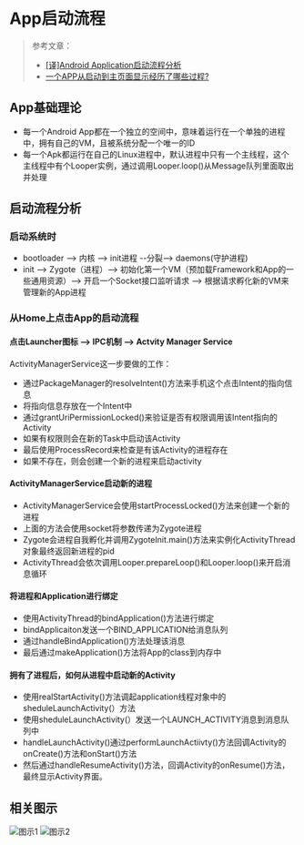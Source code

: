 # App启动流程
>参考文章：
>* [[译]Android Application启动流程分析](https://www.jianshu.com/p/a5532ecc8377)
>* [一个APP从启动到主页面显示经历了哪些过程?](https://www.jianshu.com/p/a72c5ccbd150)

## App基础理论
* 每一个Android App都在一个独立的空间中，意味着运行在一个单独的进程中，拥有自己的VM，且被系统分配一个唯一的ID
* 每一个Apk都运行在自己的Linux进程中，默认进程中只有一个主线程，这个主线程中有个Looper实例，通过调用Looper.loop()从Message队列里面取出并处理

## 启动流程分析
### 启动系统时
* bootloader --> 内核 --> init进程 --分裂--> daemons(守护进程)
* init --> Zygote（进程）--> 初始化第一个VM（预加载Framework和App的一些通用资源）--> 开启一个Socket接口监听请求 --> 根据请求孵化新的VM来管理新的App进程

### 从Home上点击App的启动流程
#### 点击Launcher图标 --> IPC机制 --> Actvity Manager Service
ActivityManagerService这一步要做的工作：
* 通过PackageManager的resolveIntent()方法来手机这个点击Intent的指向信息
* 将指向信息存放在一个Intent中
* 通过grantUriPermissionLocked()来验证是否有权限调用该Intent指向的Activity
* 如果有权限则会在新的Task中启动该Activity
* 最后使用ProcessRecord来检查是有该Activity的进程存在
* 如果不存在，则会创建一个新的进程来启动activity
#### ActivityManagerService启动新的进程
* ActivityManagerService会使用startProcessLocked()方法来创建一个新的进程
* 上面的方法会使用socket将参数传递为Zygote进程
* Zygote会进程自我孵化并调用ZygoteInit.main()方法来实例化ActivityThread对象最终返回新进程的pid
* ActivityThread会依次调用Looper.prepareLoop()和Looper.loop()来开启消息循环
#### 将进程和Application进行绑定
* 使用ActivityThread的bindApplication()方法进行绑定
* bindApplicaiton发送一个BIND_APPLICATION给消息队列
* 通过handleBindApplication()方法处理该消息
* 最后通过makeApplication()方法将App的class到内存中
#### 拥有了进程后，如何从进程中启动新的Activity
* 使用realStartActivity()方法调起application线程对象中的sheduleLaunchActivity(）方法
* 使用sheduleLaunchActivity(）发送一个LAUNCH_ACTIVITY消息到消息队列中
* handleLaunchActivity()通过performLaunchActiivty()方法回调Activity的onCreate()方法和onStart()方法
* 然后通过handleResumeActivity()方法，回调Activity的onResume()方法，最终显示Activity界面。
## 相关图示
![图示1](https://github.com/MaosanDao/AndroidQuickCheckList/blob/master/start_process_1.jpg)
![图示2](https://github.com/MaosanDao/AndroidQuickCheckList/blob/master/start_process_2.png)




